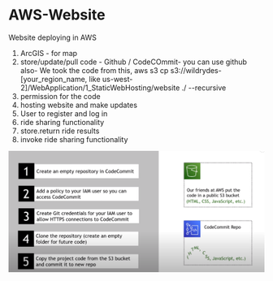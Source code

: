 # AWS-Website
Website deploying in AWS

1. ArcGIS - for map
2. store/update/pull code - Github / CodeCOmmit- you can use github also- We took the code from this, aws s3 cp s3://wildrydes-[your_region_name, like us-west-2]/WebApplication/1_StaticWebHosting/website ./ --recursive
3. permission for the code
4. hosting website and make updates
5. User to register and log in
6. ride sharing functionality
7. store.return ride results
8. invoke ride sharing functionality

![Alt text](image.png)
